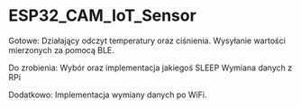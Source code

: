 # ESP32_CAM_IoT_Sensor

Gotowe:
Działający odczyt temperatury oraz ciśnienia.
Wysyłanie wartości mierzonych za pomocą BLE.

Do zrobienia:
Wybór oraz implementacja jakiegoś SLEEP
Wymiana danych z RPi

Dodatkowo: 
Implementacja wymiany danych po WiFi.